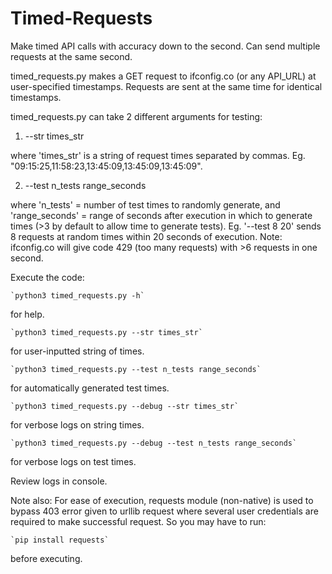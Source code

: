 # Timed-Requests
Make timed API calls with accuracy down to the second. Can send multiple requests at the same second.

timed_requests.py makes a GET request to ifconfig.co (or any API_URL) at user-specified timestamps.
Requests are sent at the same time for identical timestamps.

timed_requests.py can take 2 different arguments for testing:

1. --str times_str 
    
where 'times_str' is a string of request times separated by commas.
Eg. "09:15:25,11:58:23,13:45:09,13:45:09,13:45:09".

2. --test n_tests range_seconds 

where 'n_tests' = number of test times to randomly generate, and
'range_seconds' = range of seconds after execution in which to generate times (>3 by default
to allow time to generate tests). Eg. '--test 8 20' sends 8 requests at random times
within 20 seconds of execution.
Note: ifconfig.co will give code 429 (too many requests) with >6 requests in one second.

Execute the code:

    `python3 timed_requests.py -h`
for help.

    
    `python3 timed_requests.py --str times_str`
for user-inputted string of times.


    `python3 timed_requests.py --test n_tests range_seconds`
for automatically generated test times.


    `python3 timed_requests.py --debug --str times_str`
for verbose logs on string times.

    `python3 timed_requests.py --debug --test n_tests range_seconds`
for verbose logs on test times.

Review logs in console.

Note also:
For ease of execution, requests module (non-native) is used to bypass 403 error given to urllib
request where several user credentials are required to make successful request. So you may have to run:

    `pip install requests`

before executing.
